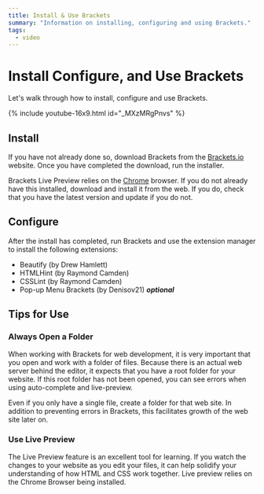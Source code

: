 ```yaml
---
title: Install & Use Brackets
summary: "Information on installing, configuring and using Brackets."
tags:
  - video
---
```

# Install Configure, and Use Brackets
Let's walk through how to install, configure and use Brackets.

{%  include youtube-16x9.html  id="_MXzMRgPnvs" %}

## Install
If you have not already done so, download Brackets from the [Brackets.io](http://brackets.io/) website.  Once you have completed the download, run the installer.

Brackets Live Preview relies on the [Chrome](https://www.google.com/chrome/browser/desktop/) browser.  If you do not already have this installed, download and install it from the web. If you do, check that you have the latest version and update if you do not.

## Configure
After the install has completed, run Brackets and use the extension manager to install the following extensions:

- Beautify (by Drew Hamlett)
- HTMLHint (by Raymond Camden)
- CSSLint (by Raymond Camden)
- Pop-up Menu Brackets (by Denisov21) *__optional__*

## Tips for Use

### Always Open a Folder
When working with Brackets for web development, it is very important that you open and work with a folder of files.  Because there is an actual web server behind the editor, it expects that you have a root folder for your website.  If this root folder has not been opened, you can see errors when using auto-complete and live-preview.

Even if you only have a single file, create a folder for that web site.  In addition to preventing errors in Brackets, this facilitates growth of the web site later on.

### Use Live Preview
The Live Preview feature is an excellent tool for learning.  If you watch the changes to your website as you edit your files, it can help solidify your understanding of how HTML and CSS work together.  Live preview relies on the Chrome Browser being installed.
